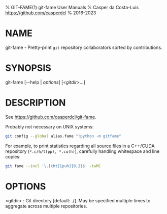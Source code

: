 % GIT-FAME(1) git-fame User Manuals
% Casper da Costa-Luis <https://github.com/casperdcl>
% 2016-2023

# NAME

git-fame - Pretty-print `git` repository collaborators sorted by contributions.

# SYNOPSIS

git-fame [\--help | *options*] [<*gitdir*>...]

# DESCRIPTION

See <https://github.com/casperdcl/git-fame>.

Probably not necessary on UNIX systems:

```sh
git config --global alias.fame "!python -m gitfame"
```

For example, to print statistics regarding all source files in a C++/CUDA
repository (``*.c/h/t(pp), *.cu(h)``), carefully handling whitespace and line
copies:

```sh
git fame --incl '\.[cht][puh]{0,2}$' -twMC
```

# OPTIONS

\<gitdir>
: Git directory [default: ./].
May be specified multiple times to aggregate across
multiple repositories.
